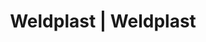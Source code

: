 ---
Filename: "eshop-products-variant142"
Link: "file:/Users/vinayakpatel/Downloads/www.weldplast.cz/eshop_products_compare/add/eshop-products-variant142"
product_name: "null"
product_id: "null"
title: "Weldplast | Weldplast"
product_desc: ""
product_specs: ""
product_downloads: ""
href: ""
p_desc_2: ""
accessories: ""
similar_products: ""
---